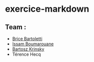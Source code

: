 # exercice-markdown

## Team : 
- [Brice Bartoletti](https://github.com/Levizar)
- [Issam Boumarouane](https://github.com/Boumarouane)
- [Bartosz Krinsky](https://github.com/krynskibartosz)
- Térence Hecq
